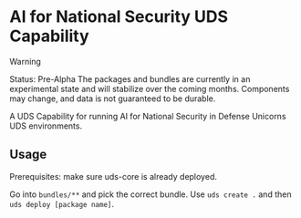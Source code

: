 # AI for National Security UDS Capability

> [!WARNING]
> Status: Pre-Alpha
> The packages and bundles are currently in an experimental state and will stabilize over the coming months. Components may change, and data is not guaranteed to be durable.

A UDS Capability for running AI for National Security in Defense Unicorns UDS environments.

## Usage

Prerequisites: make sure uds-core is already deployed.

Go into `bundles/**` and pick the correct bundle. Use `uds create .` and then `uds deploy [package name]`.
